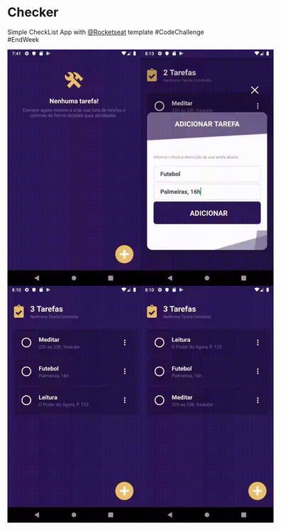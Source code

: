 # Checker

Simple CheckList App with [@Rocketseat](https://github.com/Rocketseat) template #CodeChallenge #EndWeek

<div style="display: flex;flex-direction: column;">
  <div style="display: flex;flex-direction: row;">
    <img src="README.register.gif" width="300">
    <img src="README.add.gif" width="300">
  </div>
  <div style="display: flex;flex-direction: row;">
    <img src="README.order.gif" width="300">
    <img src="README.details.gif" width="300">
  </div>
</div>
